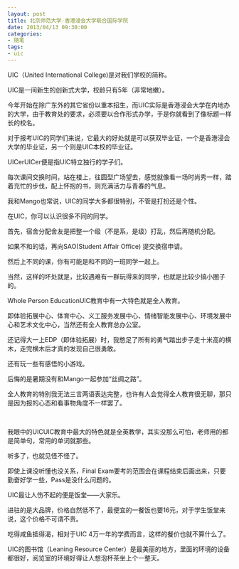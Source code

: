 ```yaml
---
layout: post
title: 北京师范大学-香港浸会大学联合国际学院
date: 2013/04/13 09:30:00
categories: 
- 随笔
tags: 
- uic
---
```


UIC（United International College)是对我们学校的简称。

UIC是一间新生的创新式大学，校龄只有5年（非常地嫩）。

今年开始在除广东外的其它省份以重本招生，而UIC实际是香港浸会大学在内地办的大学，由于教育处的要求，必须要以合作形式办学，于是你就看到了像标题一样长的校名。

对于报考UIC的同学们来说，它最大的好处就是可以获双毕业证，一个是香港浸会大学的毕业证，另一个则是UIC本校的毕业证。

UICerUICer便是指UIC特立独行的学子们。

每次课间交换时间，站在楼上，往圆型广场望去，感觉就像看一场时尚秀一样，踏着充忙的步伐，配上怀抱的书，则充满活力与青春的气息。

我和Mango也常说，UIC的同学大多都很特别，不管是打扮还是个性。

在UIC，你可以认识很多不同的同学。

首先，宿舍分配舍友是把整一个级（不是系，是级）打乱，然后再随机分配。

如果不和的话，再向SAO(Student Affair Office) 提交换宿申请。

然后上不同的课，你有可能是和不同的一班同学一起上。

当然，这样的坏处就是，比较遇难有一群玩得来的同学，也就是比较少搞小圈子的。

Whole Person EducationUIC教育中有一大特色就是全人教育。

即体验拓展中心、体育中心、义工服务发展中心、情绪智能发展中心、环境发展中心和艺术文化中心，当然还有全人教育总办公室。

还记得大一上EDP（即体验拓展）时，我憋足了所有的勇气踏出步子走十米高的横木，走完横木后才真的发现自己很勇敢。

还有玩一些有感悟的小游戏。

后悔的是暑期没有和Mango一起参加“丝绸之路”。

全人教育的特别我无法三言两语表达完整，也许有人会觉得全人教育很无聊，那只是因为报的心态和看事物角度不一样罢了。

 

我眼中的UICUIC教育中最大的特色就是全英教学，其实没那么可怕，老师用的都是简单句，常用的单词就那些。

听多了，也就见怪不怪了。

即使上课没听懂也没关系，Final Exam要考的范围会在课程结束后画出来，只要勤奋好学一些，Pass是没什么问题的。

UIC最让人伤不起的便是饭堂——大家乐。

进驻的是大品牌，价格自然低不了，最便宜的一餐饭也要16元，对于学生饭堂来说，这个价格不可谓不贵。

吃得咸鱼抵得渴，相对于UIC 4万一年的学费而言，这样的餐价也就不算什么了。

UIC的图书馆（Leaning Resource Center）是最美丽的地方，里面的环境的设备都很好，阅览室的环境好得让人想泡杯茶坐上个一整天。

